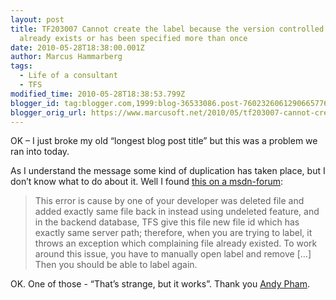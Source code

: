 ```yaml
---
layout: post
title: TF203007 Cannot create the label because the version controlled item […]
  already exists or has been specified more than once
date: 2010-05-28T18:38:00.001Z
author: Marcus Hammarberg
tags:
  - Life of a consultant
  - TFS
modified_time: 2010-05-28T18:38:53.799Z
blogger_id: tag:blogger.com,1999:blog-36533086.post-7602326061290665776
blogger_orig_url: https://www.marcusoft.net/2010/05/tf203007-cannot-create-label-because.html
---
```


OK – I just broke my old “longest blog post title” but this was a problem we ran into today.

As I understand the message some kind of duplication has taken place, but I don’t know what to do about it. Well I found <a href="http://social.msdn.microsoft.com/Forums/en/tfsversioncontrol/thread/de1cae9f-c49a-4803-afa3-82545d44112b" target="_blank">this on a msdn-forum</a>:

> This error is cause by one of your developer was deleted file and added exactly same file back in instead using undeleted feature, and in the backend database, TFS give this file new file id which has exactly same server path; therefore, when you are trying to label, it throws an exception which complaining file already existed. To work around this issue, you have to manually open label and remove \[…\] Then you should be able to label again.

OK. One of those - “That’s strange, but it works”. Thank you <a href="http://social.msdn.microsoft.com/Profile/en-US/?user=AndyPham&amp;referrer=http://social.msdn.microsoft.com/Forums/en/tfsversioncontrol/thread/de1cae9f-c49a-4803-afa3-82545d44112b&amp rh=E2eIGcrgtMyTPVaEFIrTFrvt3s4NruVU2IIG%2bwzWs20%3d&amp;sp=forums" target="_blank">Andy Pham</a>.
